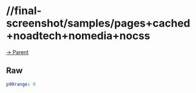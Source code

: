 
# //final-screenshot/samples/pages+cached+noadtech+nomedia+nocss

[→ Parent](../..)


## Raw


```yaml
p90range: 0

```

